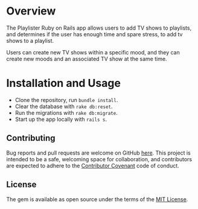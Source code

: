 # Overview

The Playlister Ruby on Rails app allows users to add TV shows to playlists, and determines if the user has enough time and spare stress, to add tv shows to a playlist.


Users can create new TV shows within a specific mood, and they can create new moods and an associated TV show at the same time.

# Installation and Usage
* Clone the repository, run `bundle install`.  
* Clear the database with `rake db:reset`. 
* Run the migrations with `rake db:migrate`. 
* Start up the app locally with `rails s`. 

## Contributing

Bug reports and pull requests are welcome on GitHub [here](https://github.com/nadinesk/playlister). This project is intended to be a safe, welcoming space for collaboration, and contributors are expected to adhere to the [Contributor Covenant](http://contributor-covenant.org/) code of conduct.

## License

The gem is available as open source under the terms of the [MIT License](http://opensource.org/licenses/MIT).
